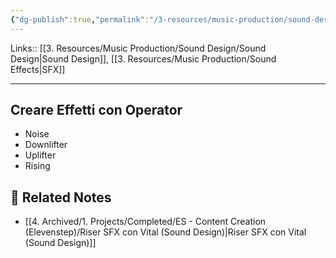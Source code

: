 ```yaml
---
{"dg-publish":true,"permalink":"/3-resources/music-production/sound-design/sfx-sound-design/"}
---
```


Links:: [[3. Resources/Music Production/Sound Design/Sound Design\|Sound Design]], [[3. Resources/Music Production/Sound Effects\|SFX]]

---
## Creare Effetti con Operator

- Noise
- Downlifter
- Uplifter
- Rising




## 🔗 Related Notes

- [[4. Archived/1. Projects/Completed/ES - Content Creation (Elevenstep)/Riser SFX con Vital (Sound Design)\|Riser SFX con Vital (Sound Design)]]


